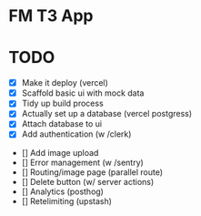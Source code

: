 # FM T3 App

# TODO

- [x] Make it deploy (vercel)
- [x] Scaffold basic ui with mock data
- [x] Tidy up build process
- [x] Actually set up a database (vercel postgress)
- [x] Attach database to ui
- [x] Add authentication (w /clerk)
- [] Add image upload
- [] Error management (w /sentry)
- [] Routing/image page (parallel route)
- [] Delete button (w/ server actions)
- [] Analytics (posthog)
- [] Retelimiting (upstash)
